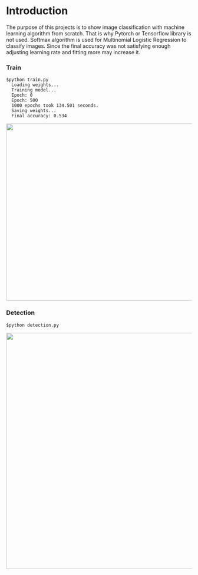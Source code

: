 # Introduction
The purpose of this projects is to show image classification with machine learning algorithm from scratch. That is why Pytorch or Tensorflow library is not used.
Softmax algorithm is used for Multinomial Logistic Regression to classify images.
Since the final accuracy was not satisfying enough adjusting learning rate and fitting more may increase it.

### Train
    $python train.py
      Loading weights...
      Training model...
      Epoch: 0
      Epoch: 500
      1000 epochs took 134.501 seconds.
      Saving weights...
      Final accuracy: 0.534
<p align="center">
          <img src="https://user-images.githubusercontent.com/45767042/100938503-d6377780-3505-11eb-93cb-24a6e6c464e1.png", width=640, height=480>
</p>

### Detection
    $python detection.py
<p align="center">
   <img src="https://user-images.githubusercontent.com/45767042/100941378-9626c380-350a-11eb-9be9-fcf708a94965.png", width=640, height=640>
</p>
